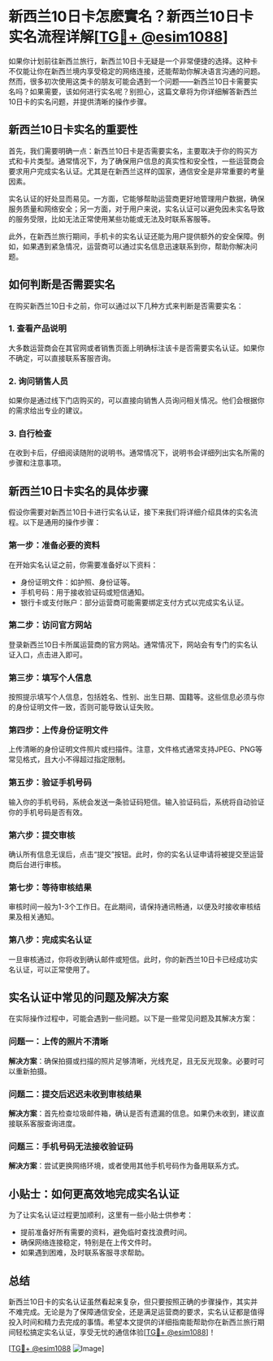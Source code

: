 # 新西兰10日卡怎麽實名？新西兰10日卡实名流程详解[[TG💪+ @esim1088](https://t.me/s/esim1088)]

如果你计划前往新西兰旅行，新西兰10日卡无疑是一个非常便捷的选择。这种卡不仅能让你在新西兰境内享受稳定的网络连接，还能帮助你解决语言沟通的问题。然而，很多初次使用这类卡的朋友可能会遇到一个问题——新西兰10日卡需要实名吗？如果需要，该如何进行实名呢？别担心，这篇文章将为你详细解答新西兰10日卡的实名问题，并提供清晰的操作步骤。

## 新西兰10日卡实名的重要性

首先，我们需要明确一点：新西兰10日卡是否需要实名，主要取决于你的购买方式和卡片类型。通常情况下，为了确保用户信息的真实性和安全性，一些运营商会要求用户完成实名认证。尤其是在新西兰这样的国家，通信安全是非常重要的考量因素。

实名认证的好处显而易见。一方面，它能够帮助运营商更好地管理用户数据，确保服务质量和网络安全；另一方面，对于用户来说，实名认证可以避免因未实名导致的服务受限，比如无法正常使用某些功能或无法及时联系客服等。

此外，在新西兰旅行期间，手机卡的实名认证还能为用户提供额外的安全保障。例如，如果遇到紧急情况，运营商可以通过实名信息迅速联系到你，帮助你解决问题。

## 如何判断是否需要实名

在购买新西兰10日卡之前，你可以通过以下几种方式来判断是否需要实名：

### 1. 查看产品说明

大多数运营商会在其官网或者销售页面上明确标注该卡是否需要实名认证。如果你不确定，可以直接联系客服咨询。

### 2. 询问销售人员

如果你是通过线下门店购买的，可以直接向销售人员询问相关情况。他们会根据你的需求给出专业的建议。

### 3. 自行检查

在收到卡后，仔细阅读随附的说明书。通常情况下，说明书会详细列出实名所需的步骤和注意事项。

## 新西兰10日卡实名的具体步骤

假设你需要对新西兰10日卡进行实名认证，接下来我们将详细介绍具体的实名流程。以下是通用的操作步骤：

### 第一步：准备必要的资料

在开始实名认证之前，你需要准备好以下资料：

- 身份证明文件：如护照、身份证等。
- 手机号码：用于接收验证码或短信通知。
- 银行卡或支付账户：部分运营商可能需要绑定支付方式以完成实名认证。

### 第二步：访问官方网站

登录新西兰10日卡所属运营商的官方网站。通常情况下，网站会有专门的实名认证入口，点击进入即可。

### 第三步：填写个人信息

按照提示填写个人信息，包括姓名、性别、出生日期、国籍等。这些信息必须与你的身份证明文件一致，否则可能导致认证失败。

### 第四步：上传身份证明文件

上传清晰的身份证明文件照片或扫描件。注意，文件格式通常支持JPEG、PNG等常见格式，且大小不得超过指定限制。

### 第五步：验证手机号码

输入你的手机号码，系统会发送一条验证码短信。输入验证码后，系统将自动验证你的手机号码是否有效。

### 第六步：提交审核

确认所有信息无误后，点击“提交”按钮。此时，你的实名认证申请将被提交至运营商后台进行审核。

### 第七步：等待审核结果

审核时间一般为1-3个工作日。在此期间，请保持通讯畅通，以便及时接收审核结果及相关通知。

### 第八步：完成实名认证

一旦审核通过，你将收到确认邮件或短信。此时，你的新西兰10日卡已经成功实名认证，可以正常使用了。

## 实名认证中常见的问题及解决方案

在实际操作过程中，可能会遇到一些问题。以下是一些常见问题及其解决方案：

### 问题一：上传的照片不清晰

**解决方案**：确保拍摄或扫描的照片足够清晰，光线充足，且无反光现象。必要时可以重新拍摄。

### 问题二：提交后迟迟未收到审核结果

**解决方案**：首先检查垃圾邮件箱，确认是否有遗漏的信息。如果仍未收到，建议直接联系客服查询进度。

### 问题三：手机号码无法接收验证码

**解决方案**：尝试更换网络环境，或者使用其他手机号码作为备用联系方式。

## 小贴士：如何更高效地完成实名认证

为了让实名认证过程更加顺利，这里有一些小贴士供参考：

- 提前准备好所有需要的资料，避免临时查找浪费时间。
- 确保网络连接稳定，特别是在上传文件时。
- 如果遇到困难，及时联系客服寻求帮助。

## 总结

新西兰10日卡的实名认证虽然看起来复杂，但只要按照正确的步骤操作，其实并不难完成。无论是为了保障通信安全，还是满足运营商的要求，实名认证都是值得投入时间和精力去完成的事情。希望本文提供的详细指南能帮助你在新西兰旅行期间轻松搞定实名认证，享受无忧的通信体验[[TG💪+ @esim1088](https://t.me/s/esim1088)]！

[[TG💪+ @esim1088](https://t.me/s/esim1088) ![Image](https://i.postimg.cc/4NQfJmqS/Snipaste-2025-05-13-00-14-12.png)]